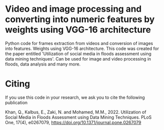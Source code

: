 # Video and image processing and converting into numeric features by weights using VGG-16 architecture
Python code for frames extraction from videos and conversion of images into features. Weights using VGG-16 architecture.
This code was created for the paper entitled 'Utilization of social media in floods assessment using data mining techniques'.
Can be used for image and video processing in floods, data analysis and many more.

# Citing
If you use this code in your research, we ask you to cite the following publication

Khan, Q., Kalbus, E., Zaki, N. and Mohamed, M.M., 2022. Utilization of Social Media in Floods Assessment using Data Mining Techniques. PLoS One, 17(4), e0267079, https://doi.org/10.1371/journal.pone.0267079

